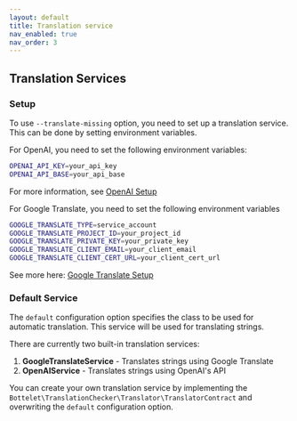 ```yaml
---
layout: default
title: Translation service
nav_enabled: true
nav_order: 3
---
```


## Translation Services
### Setup
To use `--translate-missing` option, you need to set up a translation service.
This can be done by setting environment variables.

For OpenAI, you need to set the following environment variables:

```bash
OPENAI_API_KEY=your_api_key
OPENAI_API_BASE=your_api_base
```
For more information, see [OpenAI Setup](https://platform.openai.com/docs/guides/production-best-practices/setting-up-your-organization)

For Google Translate, you need to set the following environment variables
```bash
GOOGLE_TRANSLATE_TYPE=service_account
GOOGLE_TRANSLATE_PROJECT_ID=your_project_id
GOOGLE_TRANSLATE_PRIVATE_KEY=your_private_key
GOOGLE_TRANSLATE_CLIENT_EMAIL=your_client_email
GOOGLE_TRANSLATE_CLIENT_CERT_URL=your_client_cert_url
```
See more here: [Google Translate Setup](https://cloud.google.com/translate/docs/setup)

### Default Service
The `default` configuration option specifies the class to be used for automatic translation. This service will be used for translating strings.

There are currently two built-in translation services:
1. **GoogleTranslateService** - Translates strings using Google Translate
2. **OpenAIService** - Translates strings using OpenAI's API


You can create your own translation service by implementing the `Bottelet\TranslationChecker\Translator\TranslatorContract` and overwriting the `default` configuration option.
